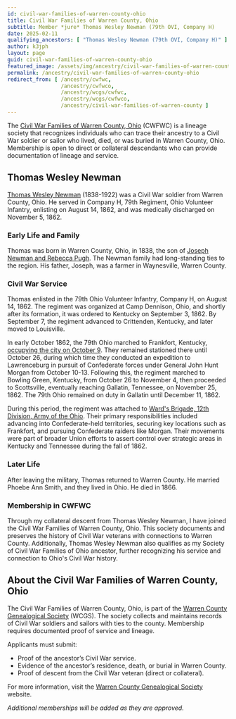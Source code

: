 ```yaml
---
id: civil-war-families-of-warren-county-ohio
title: Civil War Families of Warren County, Ohio
subtitle: Member *jure* Thomas Wesley Newman (79th OVI, Company H)
date: 2025-02-11
qualifying_ancestors: [ "Thomas Wesley Newman (79th OVI, Company H)" ]
author: k3jph
layout: page
guid: civil-war-families-of-warren-county-ohio
featured_image: /assets/img/ancestry/civil-war-families-of-warren-county-ohio.webp
permalink: /ancestry/civil-war-families-of-warren-county-ohio
redirect_from: [ /ancestry/cwfwc,
                 /ancestry/cwfwco,
                 /ancestry/wcgs/cwfwc,
                 /ancestry/wcgs/cwfwco,
                 /ancestry/civil-war-families-of-warren-county ]
---
```


The [Civil War Families of Warren County,
Ohio](https://www.wcgsohio.org/) (CWFWC) is a lineage society that
recognizes individuals who can trace their ancestry to a Civil War
soldier or sailor who lived, died, or was buried in Warren County, Ohio.
Membership is open to direct or collateral descendants who can provide
documentation of lineage and service.

## Thomas Wesley Newman

[Thomas Wesley Newman](https://www.wikitree.com/wiki/Newman-16570)
(1838-1922) was a Civil War soldier from Warren County, Ohio. He served
in Company H, 79th Regiment, Ohio Volunteer Infantry, enlisting on
August 14, 1862, and was medically discharged on November 5, 1862.

### Early Life and Family

Thomas was born in Warren County, Ohio, in 1838, the son of [Joseph
Newman and Rebecca Pugh](/ancestry/eswco). The Newman family had
long-standing ties to the region. His father, Joseph, was a farmer in
Waynesville, Warren County.

### Civil War Service

Thomas enlisted in the 79th Ohio Volunteer Infantry, Company H, on
August 14, 1862. The regiment was organized at Camp Dennison, Ohio, and
shortly after its formation, it was ordered to Kentucky on September
3, 1862. By September 7, the regiment advanced to Crittenden, Kentucky,
and later moved to Louisville.

In early October 1862, the 79th Ohio marched to Frankfort, Kentucky,
[occupying the city on October
9](http://www.ohiocivilwar.com/cw79.html).  They remained stationed
there until October 26, during which time they conducted an expedition
to Lawrenceburg in pursuit of Confederate forces under General John Hunt
Morgan from October 10-13. Following this, the regiment marched to
Bowling Green, Kentucky, from October 26 to November 4, then proceeded
to Scottsville, eventually reaching Gallatin, Tennessee, on November
25, 1862. The 79th Ohio remained on duty in Gallatin until December 11,
1862.

During this period, the regiment was attached to [Ward's Brigade, 12th
Division, Army of the
Ohio](https://civilwar-history.fandom.com/wiki/William_Ward_Duffield).
Their primary responsibilities included advancing into Confederate-held
territories, securing key locations such as Frankfort, and pursuing
Confederate raiders like Morgan. Their movements were part of broader
Union efforts to assert control over strategic areas in Kentucky and
Tennessee during the fall of 1862.

### Later Life

After leaving the military, Thomas returned to Warren County. He married
Phoebe Ann Smith, and they lived in Ohio. He died in 1866.

### Membership in CWFWC

Through my collateral descent from Thomas Wesley Newman, I have joined
the Civil War Families of Warren County, Ohio. This society documents
and preserves the history of Civil War veterans with connections to
Warren County. Additionally, Thomas Wesley Newman also qualifies as my
Society of Civil War Families of Ohio ancestor, further recognizing his
service and connection to Ohio's Civil War history.

## About the Civil War Families of Warren County, Ohio

The Civil War Families of Warren County, Ohio, is part of the [Warren
County Genealogical Society](https://www.wcgsohio.org/) (WCGS). The
society collects and maintains records of Civil War soldiers and sailors
with ties to the county.  Membership requires documented proof of
service and lineage.

Applicants must submit:

- Proof of the ancestor’s Civil War service.
- Evidence of the ancestor’s residence, death, or burial in Warren
  County.
- Proof of descent from the Civil War veteran (direct or collateral).

For more information, visit the [Warren County Genealogical
Society](https://www.wcgsohio.org/) website.

*Additional memberships will be added as they are approved.*
